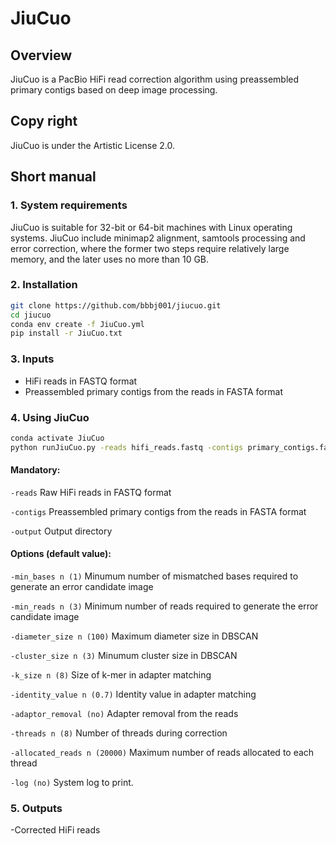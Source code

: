 # JiuCuo

## Overview

JiuCuo is a PacBio HiFi read correction algorithm using preassembled primary contigs based on deep image processing.

## Copy right

JiuCuo is under the Artistic License 2.0.

## Short manual

### 1. System requirements

JiuCuo is suitable for 32-bit or 64-bit machines with Linux operating systems. JiuCuo include minimap2 alignment, samtools processing and error correction, where the former two steps require relatively large memory, and the later uses no more than 10 GB.

### 2. Installation
```sh
git clone https://github.com/bbbj001/jiucuo.git
cd jiucuo
conda env create -f JiuCuo.yml
pip install -r JiuCuo.txt
```
### 3. Inputs
- HiFi reads in FASTQ format
- Preassembled primary contigs from the reads in FASTA format

### 4. Using JiuCuo
```sh
conda activate JiuCuo
python runJiuCuo.py -reads hifi_reads.fastq -contigs primary_contigs.fasta -output directory [-options | -options]
```
#### Mandatory:
`-reads`
  Raw HiFi reads in FASTQ format

`-contigs`
  Preassembled primary contigs from the reads in FASTA format

`-output`
  Output directory

#### Options (default value):
`-min_bases n (1)`
  Minumum number of mismatched bases required to generate an error candidate image

`-min_reads n (3)`
  Minimum number of reads required to generate the error candidate image


`-diameter_size n (100)`
  Maximum diameter size in DBSCAN

`-cluster_size n (3)`
  Minumum cluster size in DBSCAN

`-k_size n (8)`
  Size of k-mer in adapter matching

`-identity_value n (0.7)`
  Identity value in adapter matching


`-adaptor_removal (no)`
  Adapter removal from the reads

`-threads n (8)`
  Number of threads during correction

`-allocated_reads n (20000)`
  Maximum number of reads allocated to each thread

`-log (no)`
  System log to print.

### 5. Outputs
-Corrected HiFi reads


